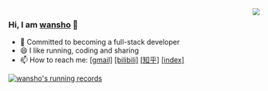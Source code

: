 <img align="right" src="https://github-readme-stats.vercel.app/api/top-langs/?username=wansho&layout=compact&hide=HTML" style="zoom:85%;" />

### Hi, I am [wansho](https://gitbook.wansho.cn/) 👋

- 🔭 Committed to becoming a full-stack developer
- 😄 I like running, coding and sharing
- 📫 How to reach me: [[gmail]](mailto:wanshojs@gmail.com) [[bilibili]](https://space.bilibili.com/72195837) [[知乎]](https://www.zhihu.com/people/wansho) [[index]](http://www.wansho.top/)









[![wansho's running records](http://running.wansho.top/renderer)](http://running.wansho.top)









